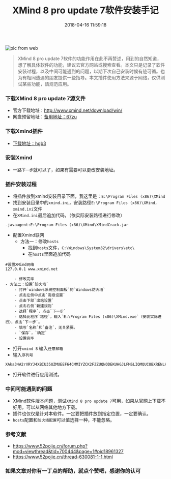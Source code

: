 ﻿---
title: XMind 8 pro update 7软件安装手记
urlname: Xmindpro-update7-xmindcrack
tags:
  - xmind
categories:
  - 软件列表
date: 2018-04-16 11:59:18
---
![pic from web](https://cdn.pixabay.com/photo/2017/02/13/08/54/brain-2062057_1280.jpg)

> XMind 8 pro update 7软件的功能作用在此不再赘述，用到的自然知道，想了解具体软件的功能，建议去官方网站或搜索查看。本文只是记录了软件安装过程，以及中间可能遇到的问题，以期下次自己安装时候有迹可循。也为有相同遭遇的朋友提供一些指导。本文插件使用方法来源于网络，仅供测试某些功能，请规范应用。

<!-- more -->

### 下载XMind 8 pro update 7源文件
- 官方下载地址：<http://www.xmind.net/download/win/>
- 网盘预留地址：[备用地址：67zu](https://pan.baidu.com/s/1i5z0vRe7JIh6gsHob4P5Tg)

### 下载Xmind插件
- [下载地址：hgb3](https://pan.baidu.com/s/1YVDJC8xavxDct8ukXSXmjQ)

### 安装Xmind
- 一路`下一步`就可以了，如果有需要可以更改安装地址。

### 插件安装过程
- 将插件放到xmind安装目录下面，我这里是：`E:\Program Files (x86)\XMind`
- 找到安装目录中的`xmind.ini`，安装路径`E:\Program Files (x86)\XMind，xmind.ini`文件
- 在`XMind.ini`最后追加代码，（依实际安装路径进行修改）
```
-javaagent:E:\Program Files (x86)\XMind\XMindCrack.jar
```
- 配置Xmind联网
	- 方法一：修改`hosts`
		- 找到`hosts`文件，`C:\Windows\System32\drivers\etc\`
		- 在`hosts`里面追加代码
```
#设置XMind网络
127.0.0.1 www.xmind.net
```
		- 修改完毕
	- 方法二：设置`防火墙`
		- 打开`windows系统控制面板`的`Windows防火墙`
		- 点击左侧中点击`高级设置`
		- 点击下部`出站设置`
		- 点击右侧`新建规则`
		- 选择`程序`，点击`下一步`
		- 选择此程序`路径`，输入`E:\Program Files (x86)\XMind.exe`（安装实际进行），点击`下一步`。
		- 填写`名称`和`备注`，无关紧要。
		- `保存`，`确定`
		- 设置完毕
- 打开`xmind 8` 输入`任意邮箱`
- 输入`序列号`
```
XAka34A2rVRYJ4XBIU35UZMUEEF64CMMIYZCK2FZZUQNODEKUHGJLFMSLIQMQUCUBXRENLK6NZL37JXP4PZXQFILMQ2RG5R7G4QNDO3PSOEUBOCDRYSSXZGRARV6MGA33TN2AMUBHEL4FXMWYTTJDEINJXUAV4BAYKBDCZQWVF3LWYXSDCXY546U3NBGOI3ZPAP2SO3CSQFNB7VVIY123456789012345
```
- 打开软件进行应用测试。

### 中间可能遇到的问题
- XMind软件版本问题，测试`XMind 8 pro update 7`可用，如果从官网上下载不好用，可以从网络其他地方下载。
- 插件也仅仅是针对本软件。一定要把插件放到指定位置，一定要确认。
- `hosts`配置和`防火墙配置`可以值选择一种，不能忽略。

### 参考文献
- <https://www.52pojie.cn/forum.php?mod=viewthread&tid=700444&page=1#pid18961327>
- <https://www.52pojie.cn/thread-630081-1-1.html>

### **如果文章对你有一丁点的帮助，就点个赞吧，感谢你的认可**
